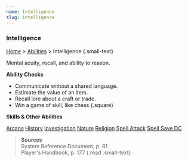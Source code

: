 ```yaml
---
name: Intelligence
slug: intelligence
---
```

### Intelligence
[Home](dm-operations-center) > [Abilities](abilities) > Intelligence {.small-text}

Mental acuity, recall, and ability to reason.

**Ability Checks**<br/>
- Communicate without a shared language.
- Estimate the value of an item.
- Recall lore about a craft or trade.
- Win a game of skill, like chess
{.square}

**Skills & Other Abilities**
<div class="menu-container">
    <a href="arcana">Arcana</a>
    <a href="history">History</a>
    <a href="investigation">Investigation</a>
    <a href="nature">Nature</a>
    <a href="religion">Religion</a>
    <a href="spell-attack-bonus">Spell Attack</a>
    <a href="spell-save-dc">Spell Save DC</a>
</div>

> **Sources** <br/>
> System Reference Document, p. 81<br/>
> Player's Handbook, p. 177
{.read .small-text}

